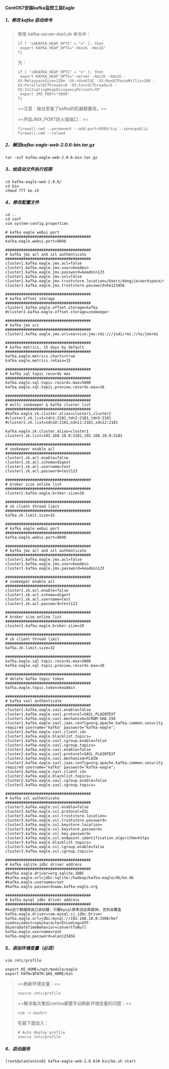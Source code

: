 #### CentOS7安装kafka监控工具Eagle

##### 1、修改 kafka 启动命令

> 修改 kafka-server-start.sh 命令中：
>
> ```properties
> if [ "x$KAFKA_HEAP_OPTS" = "x" ]; then
>  export KAFKA_HEAP_OPTS="-Xmx1G -Xms1G"
> fi
> ```
>
> 为：
>
> ```properties
> if [ "x$KAFKA_HEAP_OPTS" = "x" ]; then
>  export KAFKA_HEAP_OPTS="-server -Xms2G -Xmx2G -XX:MetaspaceSize=128m -XX:+UseG1GC -XX:MaxGCPauseMillis=200 -XX:ParallelGCThreads=8 -XX:ConcGCThreads=5 -XX:InitiatingHeapOccupancyPercent=70"
>  export JMX_PORT="9999"
> fi
> ```
>
> ==注意：每台安装了kafka的机器都要改。==
>
> ==开启JMX_PORT防火墙端口：==
>
> ```shell
> firewall-cmd --permanent --add-port=9999/tcp --zone=public
> firewall-cmd --reload
> ```

##### 2、解压kafka-eagle-web-2.0.6-bin.tar.gz

```shell
tar -xvf kafka-eagle-web-2.0.6-bin.tar.gz
```

##### 3、给启动文件执行权限

```shell
cd kafka-eagle-web-2.0.6/
cd bin
chmod 777 ke.sh
```

##### 4、修改配置文件

```shell
cd ..
cd conf
vim system-config.properties
```

```properties
# kafka eagle webui port
######################################
kafka.eagle.webui.port=8048

######################################
# kafka jmx acl and ssl authenticate
######################################
cluster1.kafka.eagle.jmx.acl=false
cluster1.kafka.eagle.jmx.user=keadmin
cluster1.kafka.eagle.jmx.password=keadmin123
cluster1.kafka.eagle.jmx.ssl=false
cluster1.kafka.eagle.jmx.truststore.location=/Users/dengjie/workspace/ssl/certificates/kafka.truststore
cluster1.kafka.eagle.jmx.truststore.password=ke123456

######################################
# kafka offset storage
######################################
cluster1.kafka.eagle.offset.storage=kafka
#cluster2.kafka.eagle.offset.storage=zookeeper

######################################
# kafka jmx uri
######################################
cluster1.kafka.eagle.jmx.uri=service:jmx:rmi:///jndi/rmi://%s/jmxrmi

######################################
# kafka metrics, 15 days by default
######################################
kafka.eagle.metrics.charts=true
kafka.eagle.metrics.retain=15

######################################
# kafka sql topic records max
######################################
kafka.eagle.sql.topic.records.max=5000
kafka.eagle.sql.topic.preview.records.max=10

######################################
######################################
# multi zookeeper & kafka cluster list
######################################
#kafka.eagle.zk.cluster.alias=cluster1,cluster2
#cluster1.zk.list=tdn1:2181,tdn2:2181,tdn3:2181
#cluster2.zk.list=xdn10:2181,xdn11:2181,xdn12:2181

kafka.eagle.zk.cluster.alias=cluster1
cluster1.zk.list=192.168.18.8:2181,192.168.18.9:2181

######################################
# zookeeper enable acl
######################################
cluster1.zk.acl.enable=false
cluster1.zk.acl.schema=digest
cluster1.zk.acl.username=test
cluster1.zk.acl.password=test123

######################################
# broker size online list
######################################
cluster1.kafka.eagle.broker.size=20

######################################
# zk client thread limit
######################################
kafka.zk.limit.size=32

######################################
# kafka eagle webui port
######################################
kafka.eagle.webui.port=8048

######################################
# kafka jmx acl and ssl authenticate
######################################
cluster1.kafka.eagle.jmx.acl=false
cluster1.kafka.eagle.jmx.user=keadmin
cluster1.kafka.eagle.jmx.password=keadmin123

######################################
# zookeeper enable acl
######################################
cluster1.zk.acl.enable=false
cluster1.zk.acl.schema=digest
cluster1.zk.acl.username=test
cluster1.zk.acl.password=test123

######################################
# broker size online list
######################################
cluster1.kafka.eagle.broker.size=20

######################################
# zk client thread limit
######################################
kafka.zk.limit.size=32

######################################
kafka.eagle.sql.topic.records.max=5000
kafka.eagle.sql.topic.preview.records.max=10

######################################
# delete kafka topic token
######################################
kafka.eagle.topic.token=keadmin

######################################
# kafka sasl authenticate
######################################
cluster1.kafka.eagle.sasl.enable=false
cluster1.kafka.eagle.sasl.protocol=SASL_PLAINTEXT
cluster1.kafka.eagle.sasl.mechanism=SCRAM-SHA-256
cluster1.kafka.eagle.sasl.jaas.config=org.apache.kafka.common.security.scram.ScramLoginModule required username="kafka" password="kafka-eagle";
cluster1.kafka.eagle.sasl.client.id=
cluster1.kafka.eagle.blacklist.topics=
cluster1.kafka.eagle.sasl.cgroup.enable=false
cluster1.kafka.eagle.sasl.cgroup.topics=
cluster2.kafka.eagle.sasl.enable=false
cluster2.kafka.eagle.sasl.protocol=SASL_PLAINTEXT
cluster2.kafka.eagle.sasl.mechanism=PLAIN
cluster2.kafka.eagle.sasl.jaas.config=org.apache.kafka.common.security.plain.PlainLoginModule required username="kafka" password="kafka-eagle";
cluster2.kafka.eagle.sasl.client.id=
cluster2.kafka.eagle.blacklist.topics=
cluster2.kafka.eagle.sasl.cgroup.enable=false
cluster2.kafka.eagle.sasl.cgroup.topics=

######################################
# kafka ssl authenticate
######################################
cluster3.kafka.eagle.ssl.enable=false
cluster3.kafka.eagle.ssl.protocol=SSL
cluster3.kafka.eagle.ssl.truststore.location=
cluster3.kafka.eagle.ssl.truststore.password=
cluster3.kafka.eagle.ssl.keystore.location=
cluster3.kafka.eagle.ssl.keystore.password=
cluster3.kafka.eagle.ssl.key.password=
cluster3.kafka.eagle.ssl.endpoint.identification.algorithm=https
cluster3.kafka.eagle.blacklist.topics=
cluster3.kafka.eagle.ssl.cgroup.enable=false
cluster3.kafka.eagle.ssl.cgroup.topics=

######################################
# kafka sqlite jdbc driver address
######################################
#kafka.eagle.driver=org.sqlite.JDBC
#kafka.eagle.url=jdbc:sqlite:/hadoop/kafka-eagle/db/ke.db
#kafka.eagle.username=root
#kafka.eagle.password=www.kafka-eagle.org

######################################
# kafka mysql jdbc driver address
######################################
#ke这个数据库自己会创建，只要mysql原来没这库就OK，否则会覆盖
kafka.eagle.driver=com.mysql.cj.jdbc.Driver
kafka.eagle.url=jdbc:mysql://192.168.18.8:3306/ke?useUnicode=true&characterEncoding=UTF-8&zeroDateTimeBehavior=convertToNull
kafka.eagle.username=root
kafka.eagle.password=alan123456
```

##### 5、添加环境变量（必须）

```shell
vim /etc/profile
```

```properties
export KE_HOME=/opt/module/eagle 
export PATH=$PATH:$KE_HOME/bin
```

> ==刷新环境变量：==
>
> ```shell
> source /etc/profile
> ```
>
> ==解决每次重启centos都要手动刷新环境变量的问题：==
>
> ```shell
> vim ~/.bashrc
> ```
>
> 在最下面加入：
>
> ```properties
> # Auto deploy profile
> source /etc/profile
> ```

##### 6、启动服务

```shell
[root@alanCentos01 kafka-eagle-web-2.0.6]# bin/ke.sh start
```

